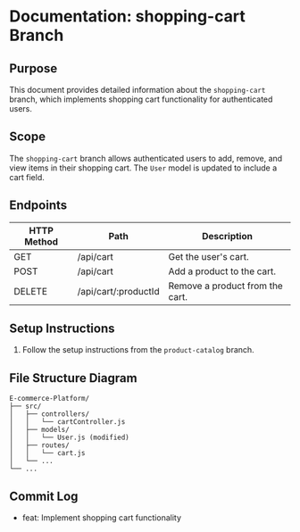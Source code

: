 # Documentation: shopping-cart Branch

## Purpose
This document provides detailed information about the `shopping-cart` branch, which implements shopping cart functionality for authenticated users.

## Scope
The `shopping-cart` branch allows authenticated users to add, remove, and view items in their shopping cart. The `User` model is updated to include a cart field.

## Endpoints
| HTTP Method | Path                | Description                |
|-------------|---------------------|----------------------------|
| GET         | /api/cart           | Get the user's cart.       |
| POST        | /api/cart           | Add a product to the cart. |
| DELETE      | /api/cart/:productId| Remove a product from the cart.|

## Setup Instructions
1. Follow the setup instructions from the `product-catalog` branch.

## File Structure Diagram
```
E-commerce-Platform/
├── src/
│   ├── controllers/
│   │   └── cartController.js
│   ├── models/
│   │   └── User.js (modified)
│   ├── routes/
│   │   └── cart.js
│   └── ...
└── ...
```

## Commit Log
- feat: Implement shopping cart functionality
